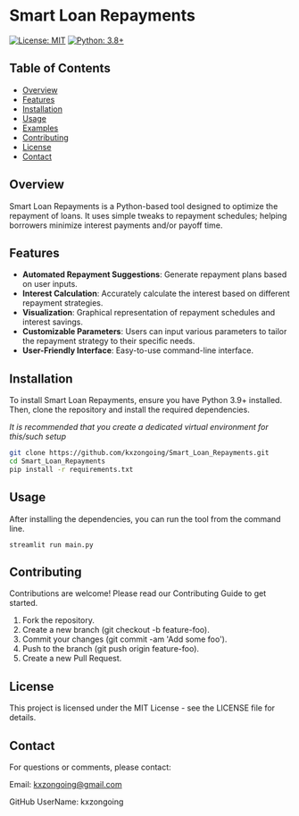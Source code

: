 # Smart Loan Repayments

[![License: MIT](https://img.shields.io/badge/License-MIT-yellow.svg)](https://opensource.org/licenses/MIT)
[![Python: 3.8+](https://img.shields.io/badge/Python-3.9%2B-blue.svg)](https://www.python.org/downloads/release/python-380/)

## Table of Contents

- [Overview](#overview)
- [Features](#features)
- [Installation](#installation)
- [Usage](#usage)
- [Examples](#examples)
- [Contributing](#contributing)
- [License](#license)
- [Contact](#contact)

## Overview

Smart Loan Repayments is a Python-based tool designed to optimize the repayment of loans. It uses simple tweaks to repayment schedules; helping borrowers minimize interest payments and/or payoff time.

## Features

- **Automated Repayment Suggestions**: Generate repayment plans based on user inputs.
- **Interest Calculation**: Accurately calculate the interest based on different repayment strategies.
- **Visualization**: Graphical representation of repayment schedules and interest savings.
- **Customizable Parameters**: Users can input various parameters to tailor the repayment strategy to their specific needs.
- **User-Friendly Interface**: Easy-to-use command-line interface.

## Installation

To install Smart Loan Repayments, ensure you have Python 3.9+ installed. Then, clone the repository and install the required dependencies.

_It is recommended that you create a dedicated virtual environment for this/such setup_

```sh
git clone https://github.com/kxzongoing/Smart_Loan_Repayments.git
cd Smart_Loan_Repayments
pip install -r requirements.txt
```

## Usage

After installing the dependencies, you can run the tool from the command line.

    streamlit run main.py

## Contributing

Contributions are welcome! Please read our Contributing Guide to get started.

1. Fork the repository.
2. Create a new branch (git checkout -b feature-foo).
3. Commit your changes (git commit -am 'Add some foo').
4. Push to the branch (git push origin feature-foo).
5. Create a new Pull Request.

## License

This project is licensed under the MIT License - see the LICENSE file for details.

## Contact

For questions or comments, please contact:

Email: kxzongoing@gmail.com

GitHub UserName: kxzongoing
